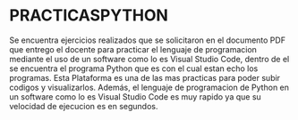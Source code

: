 # PRACTICASPYTHON
Se encuentra ejercicios realizados que se solicitaron en el documento PDF que entrego el docente para practicar el lenguaje de programacion mediante el uso de un software como lo es Visual Studio Code, dentro de el se encuentra el programa Python que es con el cual estan echo los programas. Esta Plataforma es una de las mas practicas para poder subir codigos y  visualizarlos. Además, el lenguaje de programacion de Python en un software como lo es Visual  Studio Code es muy rapido ya que su velocidad de ejecucion es en segundos.
